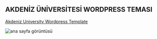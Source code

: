 ## AKDENİZ ÜNİVERSİTESİ WORDPRESS TEMASI

[Akdeniz University Wordpress Template](https://www.akdeniz.edu.tr)

![ana sayfa görüntüsü](*)
